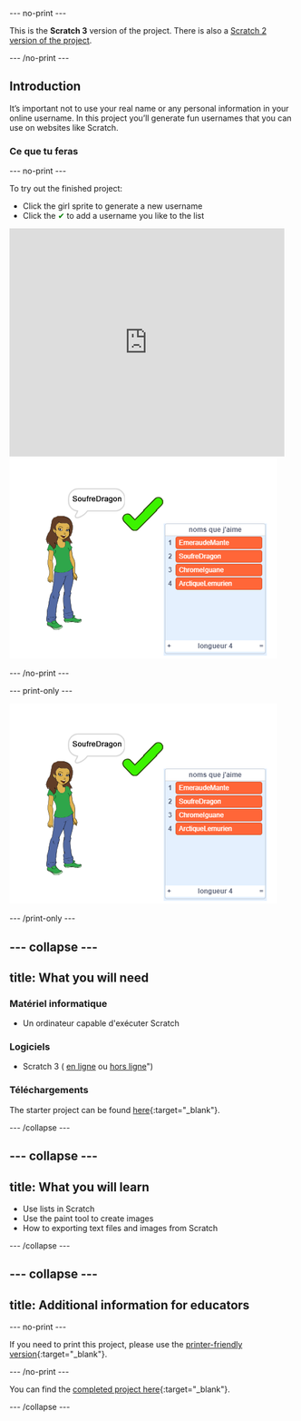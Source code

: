 \--- no-print \---

This is the **Scratch 3** version of the project. There is also a [Scratch 2 version of the project](https://projects.raspberrypi.org/en/projects/username-generator-scratch2).

\--- /no-print \---

## Introduction

It’s important not to use your real name or any personal information in your online username. In this project you’ll generate fun usernames that you can use on websites like Scratch.

### Ce que tu feras

\--- no-print \---

To try out the finished project:

- Click the girl sprite to generate a new username
- Click the <span style="color: green;">✔</span> to add a username you like to the list

<div class="scratch-preview">
  <iframe allowtransparency="true" width="485" height="402" src="https://scratch.mit.edu/projects/embed/292974184/?autostart=false" frameborder="0" scrolling="no"></iframe>
  <img src="images/usernames-final.png">
</div>

\--- /no-print \---

\--- print-only \---

![projet clôturé](images/usernames-final.png)

\--- /print-only \---

## \--- collapse \---

## title: What you will need

### Matériel informatique

- Un ordinateur capable d'exécuter Scratch

### Logiciels

- Scratch 3 ( [en ligne](http://rpf.io/scratchon) ou [hors ligne](http://rpf.io/scratchoff)")

### Téléchargements

The starter project can be found [here](http://rpf.io/p/en/username-generator-go){:target="_blank"}.

\--- /collapse \---

## \--- collapse \---

## title: What you will learn

- Use lists in Scratch
- Use the paint tool to create images
- How to exporting text files and images from Scratch

\--- /collapse \---

## \--- collapse \---

## title: Additional information for educators

\--- no-print \---

If you need to print this project, please use the [printer-friendly version](https://projects.raspberrypi.org/en/projects/username-generator/print){:target="_blank"}.

\--- /no-print \---

You can find the [completed project here](http://rpf.io/p/en/username-generator-get){:target="_blank"}.

\--- /collapse \---